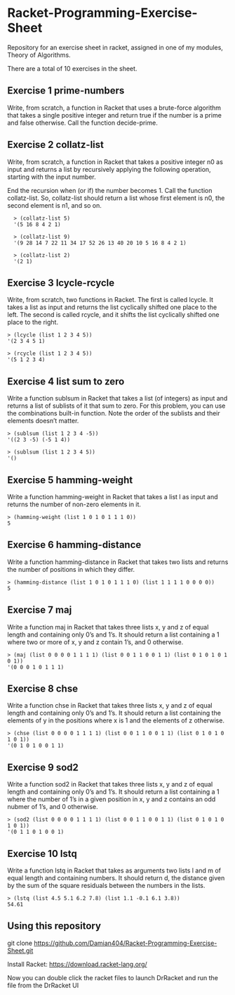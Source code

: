 # Racket-Programming-Exercise-Sheet
Repository for an exercise sheet in racket, assigned in one of my modules, Theory of Algorithms.

There are a total of 10 exercises in the sheet.

## Exercise 1 prime-numbers

Write, from scratch, a function in Racket that uses a brute-force algorithm that takes
a single positive integer and return true if the number is a prime and false otherwise.
Call the function decide-prime.

## Exercise 2 collatz-list

Write, from scratch, a function in Racket that takes a positive integer n0 as input
and returns a list by recursively applying the following operation, starting with the
input number.

End the recursion when (or if) the number becomes 1. Call the function collatz-list.
So, collatz-list should return a list whose first element is n0, the second element
is n1, and so on.
```racket
  > (collatz-list 5)
  '(5 16 8 4 2 1)
  
  > (collatz-list 9)
  '(9 28 14 7 22 11 34 17 52 26 13 40 20 10 5 16 8 4 2 1)
  
  > (collatz-list 2)
  '(2 1)
```

## Exercise 3 lcycle-rcycle

Write, from scratch, two functions in Racket. The first is called lcycle. It takes a
list as input and returns the list cyclically shifted one place to the left. The second
is called rcycle, and it shifts the list cyclically shifted one place to the right.

```racket
> (lcycle (list 1 2 3 4 5))
'(2 3 4 5 1)

> (rcycle (list 1 2 3 4 5))
'(5 1 2 3 4)
```

## Exercise 4 list sum to zero

Write a function sublsum in Racket that takes a list (of integers) as input and returns
a list of sublists of it that sum to zero. For this problem, you can use the
combinations built-in function. Note the order of the sublists and their elements
doesn’t matter.

```racket
> (sublsum (list 1 2 3 4 -5))
'((2 3 -5) (-5 1 4))

> (sublsum (list 1 2 3 4 5))
'()
```

## Exercise 5 hamming-weight

Write a function hamming-weight in Racket that takes a list l as input and returns
the number of non-zero elements in it.

```racket
> (hamming-weight (list 1 0 1 0 1 1 1 0))
5
```

## Exercise 6 hamming-distance

Write a function hamming-distance in Racket that takes two lists and returns the
number of positions in which they differ.

```racket
> (hamming-distance (list 1 0 1 0 1 1 1 0) (list 1 1 1 1 0 0 0 0))
5
```

## Exercise 7 maj

Write a function maj in Racket that takes three lists x, y and z of equal length and
containing only 0’s and 1’s. It should return a list containing a 1 where two or more
of x, y and z contain 1’s, and 0 otherwise.

```racket
> (maj (list 0 0 0 0 1 1 1 1) (list 0 0 1 1 0 0 1 1) (list 0 1 0 1 0 1 0 1))
'(0 0 0 1 0 1 1 1)
```

## Exercise 8 chse

Write a function chse in Racket that takes three lists x, y and z of equal length and
containing only 0’s and 1’s. It should return a list containing the elements of y in
the positions where x is 1 and the elements of z otherwise.

```racket
> (chse (list 0 0 0 0 1 1 1 1) (list 0 0 1 1 0 0 1 1) (list 0 1 0 1 0 1 0 1))
'(0 1 0 1 0 0 1 1)
```

## Exercise 9 sod2

Write a function sod2 in Racket that takes three lists x, y and z of equal length and
containing only 0’s and 1’s. It should return a list containing a 1 where the number of
1’s in a given position in x, y and z contains an odd nubmer of 1’s, and 0 otherwise.

```racket
> (sod2 (list 0 0 0 0 1 1 1 1) (list 0 0 1 1 0 0 1 1) (list 0 1 0 1 0 1 0 1))
'(0 1 1 0 1 0 0 1)
```

## Exercise 10 lstq

Write a function lstq in Racket that takes as arguments two lists l and m of equal
length and containing numbers. It should return d, the distance given by the sum of
the square residuals between the numbers in the lists.

```racket
> (lstq (list 4.5 5.1 6.2 7.8) (list 1.1 -0.1 6.1 3.8))
54.61
```

## Using this repository
git clone https://github.com/Damian404/Racket-Programming-Exercise-Sheet.git

Install Racket: https://download.racket-lang.org/

Now you can double click the racket files to launch DrRacket and run the file from the DrRacket UI

